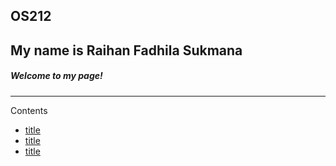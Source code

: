 OS212
---
My name is Raihan Fadhila Sukmana
---
##### Welcome to my page!
---
Contents
* [title](https://www.example.com)
* [title](https://www.example.com)
* [title](https://www.example.com)


